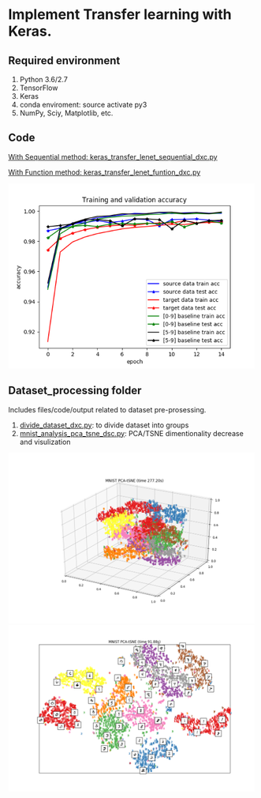 # Implement Transfer learning with Keras.



## Required environment


1. Python 3.6/2.7
2. TensorFlow
3. Keras
4. conda enviroment: source activate py3
5. NumPy, Sciy, Matplotlib, etc.


##  Code
[With Sequential method: keras_transfer_lenet_sequential_dxc.py](https://github.com/dxc33linger/transfer_learning/blob/master/keras_transfer_lenet_sequential_dxc.py)

[With Function method: keras_transfer_lenet_funtion_dxc.py](https://github.com/dxc33linger/transfer_learning/blob/master/keras_transfer_lenet_funtion_dxc.py)

<img src="https://github.com/dxc33linger/transfer_learning/blob/master/dataset_processing/train_curve_keras_function_lenet_mnist.png" width="500" alt="learning curve"/>

## Dataset_processing folder

Includes files/code/output related to dataset pre-prosessing.

1. [divide_dataset_dxc.py](https://github.com/dxc33linger/transfer_learning/blob/master/dataset_processing/divide_dataset_dxc.py): to divide dataset into groups
2. [mnist_analysis_pca_tsne_dsc.py](https://github.com/dxc33linger/transfer_learning/blob/master/dataset_processing/mnist_analysis_pca_tsne_dxc.py): PCA/TSNE dimentionality decrease and visulization 

<img src="https://github.com/dxc33linger/transfer_learning/blob/master/dataset_processing/Figure_1.png" width="500" alt="3D visualization"/>

<img src="https://github.com/dxc33linger/transfer_learning/blob/master/dataset_processing/Figure_2.png" width="500" alt="2D visualization"/>

